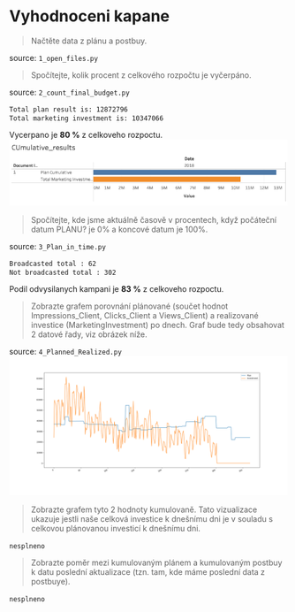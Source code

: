 # Vyhodnoceni kapane


> Načtěte data z plánu a postbuy. 

source: `1_open_files.py`

> Spočítejte, kolik procent z celkového rozpočtu je vyčerpáno.

source: `2_count_final_budget.py`
```
Total plan result is: 12872796
Total marketing investment is: 10347066
```
Vycerpano je **80 %** z celkoveho rozpoctu.
![chart0](02_cumulative_results.png)

> Spočítejte, kde jsme aktuálně časově v procentech, když počáteční datum PLANU? je 0% a koncové datum je 100%.

source: `3_Plan_in_time.py`
```
Broadcasted total : 62
Not broadcasted total : 302
```
Podil odvysilanych kampani je **83 %** z celkoveho rozpoctu.

>	Zobrazte grafem porovnání plánované (součet hodnot Impressions_Client, Clicks_Client a Views_Client) a realizované investice (MarketingInvestment) po dnech. Graf bude tedy obsahovat 2 datové řady, viz obrázek níže.

source: `4_Planned_Realized.py`
![chart1](4_Planned_Realized_plan_postbuy_days.png)

> Zobrazte grafem tyto 2 hodnoty kumulovaně. Tato vizualizace ukazuje jestli naše celková investice k dnešnímu dni je v souladu s celkovou plánovanou investicí k dnešnímu dni.

`nesplneno`

> Zobrazte poměr mezi kumulovaným plánem a kumulovaným postbuy k datu poslední aktualizace (tzn. tam, kde máme poslední data z postbuye).

`nesplneno`